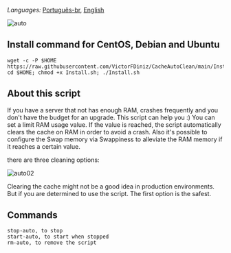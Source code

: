 _Languages:_ <a href="https://github.com/VictorFDiniz/CacheAutoClean/blob/main/README.pt-br.md">Português-br<a/>, <a href="https://github.com/VictorFDiniz/CacheAutoClean/edit/main/README.md">English</a>

![auto](https://user-images.githubusercontent.com/86570043/124396536-8eb5db80-dce0-11eb-891b-86b993047dd1.png)

## Install command for CentOS, Debian and Ubuntu
```
wget -c -P $HOME https://raw.githubusercontent.com/VictorFDiniz/CacheAutoClean/main/Install.sh; cd $HOME; chmod +x Install.sh; ./Install.sh
```

## About this script
If you have a server that not has enough RAM, crashes frequently and you don't have the budget for an upgrade. This script can help you :) You can set a limit RAM usage value. If the value is reached, the script automatically clears the cache on RAM in order to avoid a crash. Also it's possible to configure the Swap memory via Swappiness to alleviate the RAM memory if it reaches a certain value.

there are three cleaning options:
  
![auto02](https://user-images.githubusercontent.com/86570043/132132958-05897109-85ff-4191-9cd1-d4bbf168d426.png)
  
Clearing the cache might not be a good idea in production environments. But if you are determined to use the script. The first option is the safest.

## Commands
```
stop-auto, to stop
start-auto, to start when stopped
rm-auto, to remove the script
```
